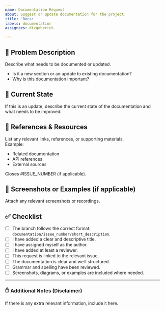 ```yaml
---
name: Documentation Request
about: Suggest or update documentation for the project.
title: 'Docs: '
labels: documentation
assignees: diegoherrub

---
```


## 🤔 Problem Description
Describe what needs to be documented or updated.  
- Is it a new section or an update to existing documentation?  
- Why is this documentation important?  

## 📝 Current State  
If this is an update, describe the current state of the documentation and what needs to be improved.  

## 🔗 References & Resources  
List any relevant links, references, or supporting materials.  
Example:  
- Related documentation  
- API references  
- External sources  

Closes #ISSUE_NUMBER (if applicable).

## 📸 Screenshots or Examples (if applicable)
Attach any relevant screenshots or recordings.

## ✅ Checklist
- [ ] The branch follows the correct format: `documentation/issue_number/short_description`.
- [ ] I have added a clear and descriptive title.
- [ ] I have assigned myself as the author.
- [ ] I have added at least a reviewer.
- [ ] This request is linked to the relevant issue.
- [ ] The documentation is clear and well-structured.
- [ ] Grammar and spelling have been reviewed.  
- [ ] Screenshots, diagrams, or examples are included where needed. 

---

### ✋ Additional Notes (Disclaimer)
If there is any extra relevant information, include it here.

